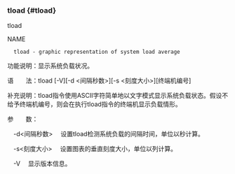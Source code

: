 ### tload {#tload}

tload

NAME

      tload - graphic representation of system load average

功能说明：显示系统负载状况。

语　　法：tload [-V][-d &lt;间隔秒数&gt;][-s &lt;刻度大小&gt;][终端机编号]

补充说明：tload指令使用ASCII字符简单地以文字模式显示系统负载状态。假设不给予终端机编号，则会在执行tload指令的终端机显示负载情形。

参　　数：

　-d&lt;间隔秒数&gt; 　设置tload检测系统负载的间隔时间，单位以秒计算。

　-s&lt;刻度大小&gt; 　设置图表的垂直刻度大小，单位以列计算。

　-V 　显示版本信息。